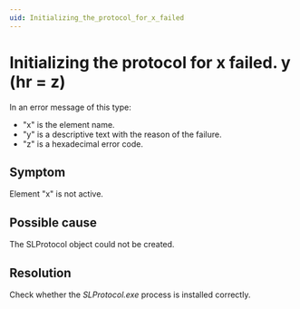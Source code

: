 ```yaml
---
uid: Initializing_the_protocol_for_x_failed
---
```


# Initializing the protocol for x failed. y (hr = z)

In an error message of this type:

- "x" is the element name.
- "y" is a descriptive text with the reason of the failure.
- "z" is a hexadecimal error code.

## Symptom

Element "x" is not active.

## Possible cause

The SLProtocol object could not be created.

## Resolution

Check whether the *SLProtocol.exe* process is installed correctly.
